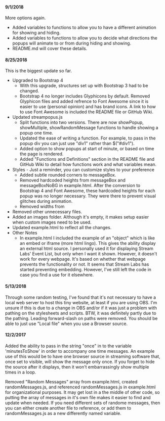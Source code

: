 #### 9/1/2018
More options again.

+ Added variables to functions to allow you to have a different animation for showing and hiding.
+ Added variables to functions to allow you to decide what directions the popups will animate to or from during hiding and showing.
+ README.md will cover these details.


#### 8/25/2018
This is the biggest update so far.

+ Upgraded to Bootstrap 4
    + With this upgrade, structures set up with Bootstrap 3 had to be changed.
	+ Bootstrap 4 no longer includes Glyphicons by default. Removed Glyphicon files and added refrence to Font Awesome since it is easier to use (personal opinion) and has brand icons. A link to how to use Font Awesome is included the README file or GitHub Wiki.
+ Updated streampopus.js
    + Split functions into two versions. There are now showPopup, showMultiple, showRandomMessage functions to handle showing a popup one time.
	+ Updated the ease of writing a function. For example, to pass in the popup div you can just use "div1" rather than $("#div1").
	+ Added option to show popups at start of minute, or based on time the page is rendered.
	+ Added "Functions and Definitions" section in the README file and GitHub Wiki to detail how functions work and what variables mean.
+ Styles - Just a reminder, you can customize styles to your preference
    + Added subtle rounded corners to messageBox.
	+ Removed hardcoded heights from messageBox and messageBoxNoBG in example.html. After the conversion to Bootstrap 4 and Font Awesome, these hardcoded heights for each popup was no longer necessary. They were there to prevent visual glitches during animation.
	+ Removed widths from
+ Removed other unnecessary files.
+ Added an images folder. Although it's empty, it makes setup easier when custom images need to be used.
+ Updated example.html to reflect all the changes.
+ Other Notes
    + In example.html I included the example of an "object" which is like an embed or iframe (more html lingo). This gives the ability display an external html source. I personally used it for displaying Stream Labs' Event List, but only when I want it shown. However, it doesn't work for every webpage. It's based on whether that webpage prevents the functionality or not. It seems that Stream Labs has started preventing embedding. However, I've still left the code in case you find a use for it elsewhere.

#### 5/13/2018
Through some random testing, I've found that it's not necessary to have a local web server to host this tiny website, at least if you are using OBS. I'm unsure if this is due to a change in OBS and/or if it was just a problem with pathing on the stylesheets and scripts. BTW, it was definitely partly due to the pathing. Leading forward-slash on paths were removed. You should be able to just use "Local file" when you use a Browser source.	

#### 12/2/2017
Added the ability to pass in the string "once" in to the variable 'minutesToShow' in order to accompany one time messages. An example use of this would be to have one browser source in streaming software that, once set to visible, will show the message only once. If you forget to hide the source after it displays, then it won't embarrassingly show multiple times in a loop.

Removed "Random Messages" array from example.html, created randomMessages.js, and referenced randomMessages.js in example.html for organizational purposes. It may get lost in a the middle of other code, so putting the array of messages in it's own file makes it easier to find and update when needed. If you need different sets of randome messages, then you can either create another file to reference, or add them to randomMessages.js as a new differently named variable.
